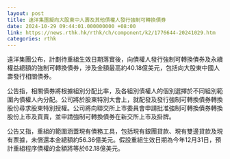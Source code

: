 ```yaml
---
layout: post
title: 遠洋集團擬向大股東中人壽及其他債權人發行強制可轉換債券
date: 2024-10-29 09:44:01.000000000 +08:00
link: https://news.rthk.hk/rthk/ch/component/k2/1776644-20241029.htm
categories: rthk
---
```


遠洋集團公布，計劃待重組生效日期落實後，向債權人發行強制可轉換債券及永續權益總額的強制可轉換債券，涉及金額最高約40.18億美元，包括向大股東中國人壽發行相關債券。

公告指，相關債券將根據組別分配比率，及各組別債權人的個別選擇於不同組別範圍內債權人內分配。公司將於股東特別大會上，就配發及發行強制可轉換債券轉換股份尋求股東特別授權。公司將向聯交所上市委員會申請批准強制可轉換債券轉換股份上市及買賣，並申請強制可轉換債券在新交所上市及掛牌。

公告又指，重組的範圍涵蓋現有債務工具，包括現有銀團貸款、現有雙邊貸款及現有票據，未償還本金總額約56.36億美元。假設重組生效日期為今年12月31日，預計重組程序債權的金額將等於62.18億美元。
